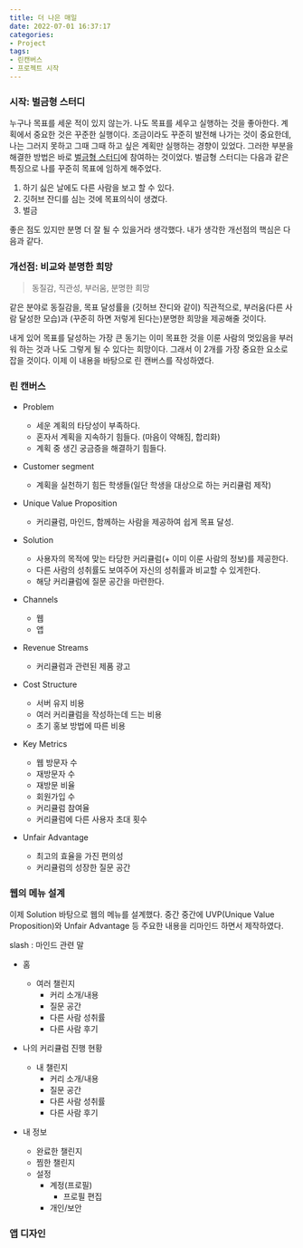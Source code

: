 ```yaml
---
title: 더 나은 매일
date: 2022-07-01 16:37:17
categories:
- Project
tags:
- 린캔버스
- 프로젝트 시작
---
```


### 시작: 벌금형 스터디

누구나 목표를 세운 적이 있지 않는가. 나도 목표를 세우고 실행하는 것을 좋아한다. 계획에서 중요한 것은 꾸준한 실행이다. 조금이라도 꾸준히 발전해 나가는 것이 중요한데, 나는 그러지 못하고 그때 그때 하고 싶은 계획만 실행하는 경향이 있었다. 그러한 부분을 해결한 방법은 바로 [벌금형 스터디](https://github.com/Pushpull7381/everyday_study)에 참여하는 것이었다. 벌금형 스터디는 다음과 같은 특징으로 나를 꾸준히 목표에 임하게 해주었다. 

1. 하기 싫은 날에도 다른 사람을 보고 할 수 있다.
2. 깃허브 잔디를 심는 것에 목표의식이 생겼다.
3. 벌금

좋은 점도 있지만 분명 더 잘 될 수 있을거라 생각했다. 내가 생각한 개선점의 핵심은 다음과 같다.

### 개선점: 비교와 분명한 희망

> 동질감, 직관성, 부러움, 분명한 희망

같은 분야로 동질감을, 목표 달성률을 (깃허브 잔디와 같이) 직관적으로, 부러움(다른 사람 달성한 모습)과 (꾸준히 하면 저렇게 된다는)분명한 희망을 제공해줄 것이다.

내게 있어 목표를 달성하는 가장 큰 동기는 이미 목표한 것을 이룬 사람의 멋있음을 부러워 하는 것과 나도 그렇게 될 수 있다는 희망이다. 그래서 이 2개를 가장 중요한 요소로 잡을 것이다. 이제 이 내용을 바탕으로 린 캔버스를 작성하였다.

### 린 캔버스

- Problem
    - 세운 계획의 타당성이 부족하다.
    - 혼자서 계획을 지속하기 힘들다. (마음이 약해짐, 합리화)
    - 계획 중 생긴 궁금증을 해결하기 힘들다.<br>

- Customer segment
    - 계획을 실천하기 힘든 학생들(일단 학생을 대상으로 하는 커리큘럼 제작)<br>
    
- Unique Value Proposition
    - 커리큘럼, 마인드, 함께하는 사람을 제공하여 쉽게 목표 달성. <br>

<!-- 린캔버스에서 가장 중요한 칸이며, 그만큼 제대로 채워넣기가 어려운 칸이다. 여기에는 왜 당신의 제품이 특별한지 그리고 주의를 끌 가치가 있는지에 대한 걸 쓴다. 차별화 하라. 단 그 차별화가 당신이 풀려는 문제점과 직접적인 관련이 있어야 한다.
얼리 어답터들을 목표로 해라. 기능보다 그 기능으로 인해 고객의 현실에서 얻는 것에 대해 집중하라. 예를 들어 이력서 사이트를 만든다고 할 때, 기능은 '전문적으로 디자인된 템플릿' 이 될 것이고, 이로 인해 얻는 이득은 '시선을 잡아끄는 이력서' 이다. 최종적으로 고객이 얻게 되는 것은 '꿈에 바라던 직업을 가지게 되는 것' 이 될 것이다. 즉 효과적인 uvp = 고객이 원하는 최종 결과 + 적절한 시간 + 부딪히는 난항들 이다.
단어를 신중히 선택하고, 그 단어들을 찜해라. 검색어등에서 우위를 점할 수 있게.
누가/무엇을/왜 에 대해 답을 하라.High-concept pitch 를 만들어 보라. -->

- Solution
    - 사용자의 목적에 맞는 타당한 커리큘럼(+ 이미 이룬 사람의 정보)를 제공한다.
    - 다른 사람의 성취률도 보여주어 자신의 성취률과 비교할 수 있게한다.
    - 해당 커리큘럼에 질문 공간을 마련한다. <br>
    
- Channels
    - 웹
    - 앱 <br>

- Revenue Streams
    - 커리큘럼과 관련된 제품 광고 <br>

<!-- 가격 또한 제품의 일부이다. 가격이 고객을 정의한다. 페트병에 든 물을 500원에 팔 때 만날 수 있는 고객과 5000 원에 팔때 만날 수 있는 고객이 다르다는 뜻이다. 고객의 지불을 통해 가장 빠른 형태의 검증을 해볼 수 있다. 고객한테 돈을 내달라고 하는 것이야말로 가장 힘든 일 중하나다. 만약 누군가 돈을 지불한다면, 당신 제품에 대한 가장 확실하고 빠른 검증이 될 것이다. -->

- Cost Structure
    - 서버 유지 비용
    - 여러 커리큘럼을 작성하는데 드는 비용
    - 초기 홍보 방법에 따른 비용 <br>

- Key Metrics
    - 웹 방문자 수
    - 재방문자 수
    - 재방문 비율
    - 회원가입 수
    - 커리큘럼 참여율
    - 커리큘럼에 다른 사용자 초대 횟수 <br>

- Unfair Advantage
    - 최고의 효율을 가진 편의성
    - 커리큘럼의 성장한 질문 공간 <br>

### 웹의 메뉴 설계

이제 Solution 바탕으로 웹의 메뉴를 설계했다. 중간 중간에 UVP(Unique Value Proposition)와 Unfair Advantage 등 주요한 내용을 리마인드 하면서 제작하였다.


slash : 마인드 관련 말

- 홈
    - 여러 챌린지
        - 커리 소개/내용
        - 질문 공간
        - 다른 사람 성취률
        - 다른 사람 후기

- 나의 커리큘럼 진행 현황
    - 내 챌린지
        - 커리 소개/내용
        - 질문 공간
        - 다른 사람 성취률
        - 다른 사람 후기
- 내 정보
    - 완료한 챌린지
    - 찜한 챌린지
    - 설정
        - 계정(프로필)
            - 프로필 편집
        - 개인/보안


### 앱 디자인 

